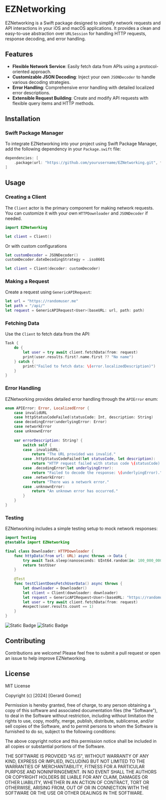 # EZNetworking

EZNetworking is a Swift package designed to simplify network requests and API interactions in your iOS and macOS applications. It provides a clean and easy-to-use abstraction over `URLSession` for handling HTTP requests, response decoding, and error handling.

## Features

- **Flexible Network Service**: Easily fetch data from APIs using a protocol-oriented approach.
- **Customizable JSON Decoding**: Inject your own `JSONDecoder` to handle various decoding strategies.
- **Error Handling**: Comprehensive error handling with detailed localized error descriptions.
- **Extensible Request Building**: Create and modify API requests with flexible query items and HTTP methods.

## Installation

### Swift Package Manager

To integrate EZNetworking into your project using Swift Package Manager, add the following dependency in your `Package.swift` file:

```swift
dependencies: [
    .package(url: "https://github.com/yourusername/EZNetworking.git", from: "1.0.0")
]
```
## Usage

### Creating a Client
The `Client` actor is the primary component for making network requests. You can customize it with your own `HTTPDownloader` and `JSONDecoder` if needed.

```swift
import EZNetworking

let client = Client()

```
Or with custom configurations
```swift
let customDecoder = JSONDecoder()
customDecoder.dateDecodingStrategy = .iso8601

let client = Client(decoder: customDecoder)
```

### Making a Request
Create a request using `GenericAPIRequest`:
```swift
let url = "https://randomuser.me"
let path = "/api/"
let request = GenericAPIRequest<User>(baseURL: url, path: path)
```

### Fetching Data
Use the `Client` to fetch data from the API:
```swift
Task {
    do {
        let user = try await client.fetchData(from: request)
        print(user.results.first?.name.first ?? "No name")
    } catch {
        print("Failed to fetch data: \(error.localizedDescription)")
    }
}
```
### Error Handling
EZNetworking provides detailed error handling through the `APIError` enum:
```swift
enum APIError: Error, LocalizedError {
    case invalidURL
    case httpStatusCodeFailed(statusCode: Int, description: String)
    case decodingError(underlyingError: Error)
    case networkError
    case unknownError
    
    var errorDescription: String? {
        switch self {
        case .invalidURL:
            return "The URL provided was invalid."
        case .httpStatusCodeFailed(let statusCode, let description):
            return "HTTP request failed with status code \(statusCode): \(description)."
        case .decodingError(let underlyingError):
            return "Failed to decode the response: \(underlyingError)."
        case .networkError:
            return "There was a network error."
        case .unknownError:
            return "An unknown error has occurred."
        }
    }
}
```
### Testing
EZNetworking includes a simple testing setup to mock network responses:

```swift
import Testing
@testable import EZNetworking

final class Downloader: HTTPDownloader {
    func httpData(from url: URL) async throws -> Data {
        try await Task.sleep(nanoseconds: UInt64.random(in: 100_000_000...500_000_000))
        return testUser
    }
    
    @Test
    func testClientDoesFetchUserData() async throws {
        let downloader = Downloader()
        let client = Client(downloader: downloader)
        let request = GenericAPIRequest<User>(baseURL: "https://randomuser.me", path: "/api/")
        let user = try await client.fetchData(from: request)
        #expect(user.results.count == 1)
    }
}
```
![Static Badge](https://img.shields.io/badge/platform-iOS%20%7C%20macOS-purple?style=flat&logo=swift&logoColor=purple) ![Static Badge](https://img.shields.io/badge/swift-6.0%20%7C%205.10%20%7C%205.9%20%7C%205.8-purple?style=flat&logo=swift&logoColor=purple)



## Contributing
Contributions are welcome! Please feel free to submit a pull request or open an issue to help improve EZNetworking.

## License
MIT License

Copyright (c) [2024] [Gerard Gomez]

Permission is hereby granted, free of charge, to any person obtaining a copy
of this software and associated documentation files (the "Software"), to deal
in the Software without restriction, including without limitation the rights
to use, copy, modify, merge, publish, distribute, sublicense, and/or sell
copies of the Software, and to permit persons to whom the Software is
furnished to do so, subject to the following conditions:

The above copyright notice and this permission notice shall be included in all
copies or substantial portions of the Software.

THE SOFTWARE IS PROVIDED "AS IS", WITHOUT WARRANTY OF ANY KIND, EXPRESS OR
IMPLIED, INCLUDING BUT NOT LIMITED TO THE WARRANTIES OF MERCHANTABILITY,
FITNESS FOR A PARTICULAR PURPOSE AND NONINFRINGEMENT. IN NO EVENT SHALL THE
AUTHORS OR COPYRIGHT HOLDERS BE LIABLE FOR ANY CLAIM, DAMAGES OR OTHER
LIABILITY, WHETHER IN AN ACTION OF CONTRACT, TORT OR OTHERWISE, ARISING FROM,
OUT OF OR IN CONNECTION WITH THE SOFTWARE OR THE USE OR OTHER DEALINGS IN THE
SOFTWARE.

